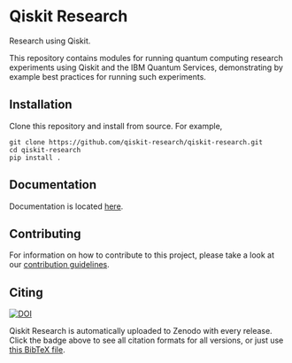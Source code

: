 # Qiskit Research

Research using Qiskit.

This repository contains modules for running quantum computing research experiments
using Qiskit and the IBM Quantum Services, demonstrating by example best practices
for running such experiments.

## Installation

Clone this repository and install from source. For example,

    git clone https://github.com/qiskit-research/qiskit-research.git
    cd qiskit-research
    pip install .

## Documentation

Documentation is located [here](https://qiskit-research.github.io/qiskit-research/).

## Contributing

For information on how to contribute to this project, please take a look at our [contribution guidelines](CONTRIBUTING.md).

## Citing

[![DOI](https://zenodo.org/badge/498756635.svg)](https://zenodo.org/badge/latestdoi/498756635)

Qiskit Research is automatically uploaded to Zenodo with every release. Click the badge above to see all citation formats for all versions, or just use [this BibTeX file](CITATION.bib).

